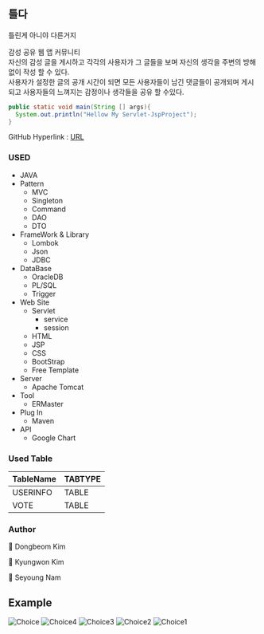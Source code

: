## 틀다
틀린게 아니야 다른거지<br>

감성 공유 웹 앱 커뮤니티<br>
자신의 감성 글을 게시하고 각각의 사용자가 그 글들을 보며 자신의 생각을 주변의 방해 없이 작성 할 수 있다. <br>
사용자가 설정한 글의 공개 시간이 되면 모든 사용자들이 남긴 댓글들이 공개되며 게시되고 사용자들의 느껴지는 감정이나 생각들을 공유 할 수있다. 


````JAVA
public static void main(String [] args){
  System.out.println("Hellow My Servlet-JspProject");
}
``````

GitHub Hyperlink : [URL](https://github.com/rlavkgk45/Servlet-JspProject_YourChoice)

### USED
* JAVA
* Pattern
  * MVC
  * Singleton  
  * Command
  * DAO
  * DTO
* FrameWork & Library
  * Lombok
  * Json
  * JDBC
* DataBase
  * OracleDB
  * PL/SQL
  * Trigger
* Web Site
  * Servlet
    * service
    * session
  * HTML
  * JSP
  * CSS
  * BootStrap
  * Free Template
* Server
  * Apache Tomcat
* Tool
  * ERMaster
* Plug In
  * Maven
* API
  * Google Chart

### Used Table
TableName|TABTYPE|
---|---|
USERINFO|TABLE|
VOTE|TABLE|

### Author
👤 Dongbeom Kim

👤 Kyungwon Kim

👤 Seyoung Nam

## Example
![Choice](https://user-images.githubusercontent.com/52446213/64935195-c85aef80-d88a-11e9-8e74-8343b5ac3e44.PNG)
![Choice4](https://user-images.githubusercontent.com/52446213/64935201-d446b180-d88a-11e9-88ef-b17a1e1ab6fa.PNG)
![Choice3](https://user-images.githubusercontent.com/52446213/64935203-d7da3880-d88a-11e9-9243-334be66ac9f1.PNG)
![Choice2](https://user-images.githubusercontent.com/52446213/64935199-d14bc100-d88a-11e9-85aa-bddf3a8e0930.PNG)
![Choice1](https://user-images.githubusercontent.com/52446213/64935198-cdb83a00-d88a-11e9-8cae-479dbe754d02.PNG)
